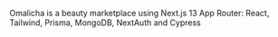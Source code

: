 Omalicha is a beauty marketplace using Next.js 13 App Router: React, Tailwind, Prisma, MongoDB, NextAuth and Cypress
